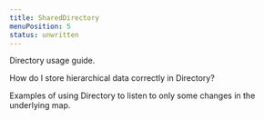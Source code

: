 ```yaml
---
title: SharedDirectory
menuPosition: 5
status: unwritten
---
```


Directory usage guide.

How do I store hierarchical data correctly in Directory?

Examples of using Directory to listen to only some changes in the underlying map.
